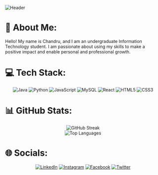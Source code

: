 ![Header](https://mir-s3-cdn-cf.behance.net/project_modules/max_1200/79731568097599.5b50bca477735.jpg)

# 💫 About Me:
Hello! My name is Chandru, and I am an undergraduate Information Technology student. I am passionate about using my skills to make a positive impact and enable personal and professional growth.

# 💻 Tech Stack:
<p align="center">
<img src="https://img.shields.io/badge/java-%23ED8B00.svg?style=for-the-badge&logo=java&logoColor=white" alt="Java" />
<img src="https://img.shields.io/badge/python-3670A0?style=for-the-badge&logo=python&logoColor=ffdd54" alt="Python" />
<img src="https://img.shields.io/badge/javascript-%23323330.svg?style=for-the-badge&logo=javascript&logoColor=%23F7DF1E" alt="JavaScript" />
<img src="https://img.shields.io/badge/mysql-%2300f.svg?style=for-the-badge&logo=mysql&logoColor=white" alt="MySQL" />
<img src="https://img.shields.io/badge/react-%2320232a.svg?style=for-the-badge&logo=react&logoColor=%2361DAFB" alt="React" />
<img src="https://img.shields.io/badge/html5-%23E34F26.svg?style=for-the-badge&logo=html5&logoColor=white" alt="HTML5" />
<img src="https://img.shields.io/badge/css3-%231572B6.svg?style=for-the-badge&logo=css3&logoColor=white" alt="CSS3" />
</p>

# 📊 GitHub Stats:
<p align="center">
<img src="https://github-readme-streak-stats.herokuapp.com/?user=Chandru3493&theme=vue-dark&hide_border=false" alt="GitHub Streak" />
<br />
<img src="https://github-readme-stats.vercel.app/api/top-langs/?username=Chandru3493&theme=vue-dark&hide_border=false&include_all_commits=true&count_private=true&layout=compact" alt="Top Languages" />
</p>

# 🌐 Socials:
<p align="center">
<a href="https://linkedin.com/in/https://www.linkedin.com/in/chandru3493/"><img src="https://img.shields.io/badge/LinkedIn-%230077B5.svg?logo=linkedin&logoColor=white" alt="LinkedIn" /></a>
<a href="https://instagram.com/https://www.instagram.com/chandru_3494/"><img src="https://img.shields.io/badge/Instagram-%23E4405F.svg?logo=Instagram&logoColor=white" alt="Instagram" /></a>
<a href="https://facebook.com/CHANDRU3493"><img src="https://img.shields.io/badge/Facebook-%231877F2.svg?logo=Facebook&logoColor=white" alt="Facebook"/></a>
<a href="https://twitter.com/https://twitter.com/CHANDRU4221"><img src="https://img.shields.io/badge/Twitter-%231DA1F2.svg?logo=Twitter&logoColor=white" alt="Twitter" /></a>
</p>

